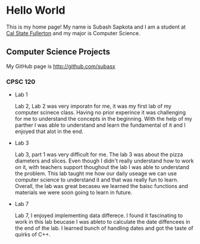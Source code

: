 # Hello World

This is my home page! My name is Subash Sapkota and I am a student at [Cal State Fullerton](http://www.fullerton.edu/) and my major is Computer Science. 

## Computer Science Projects

My GitHub page is http://github.com/subasx

### CPSC 120

* Lab 1

    Lab 2, Lab 2 was very imporatn for me, it was my first lab of my computer scinece class. Having no prior experince it was challenging for me to understand the concepts in the beginning. With the help of my parther I was able to understand and learn the fundamental of it and I enjoyed that alot in the end.

* Lab 3

    Lab 3, part 1 was very difficult for me. The lab 3 was about the pizza diameters and slices. Even though I didn't really understand how to work on it, with teachers support thoughout the lab I was able to understand the problem. This lab taught me how our daily useage we can use computer science to understand it and that was really fun to learn. Overall, the lab was great becaseu we learned the baisc functions and materials we were soon going to learn in future. 

* Lab 7

    Lab 7, I enjoyed implementing data differece. I found it fascinating to work in this lab beucase I was ableto to calculate the date diffencees in the end of the lab. I learned bunch of handling dates and got the taste of quirks of C++. 
